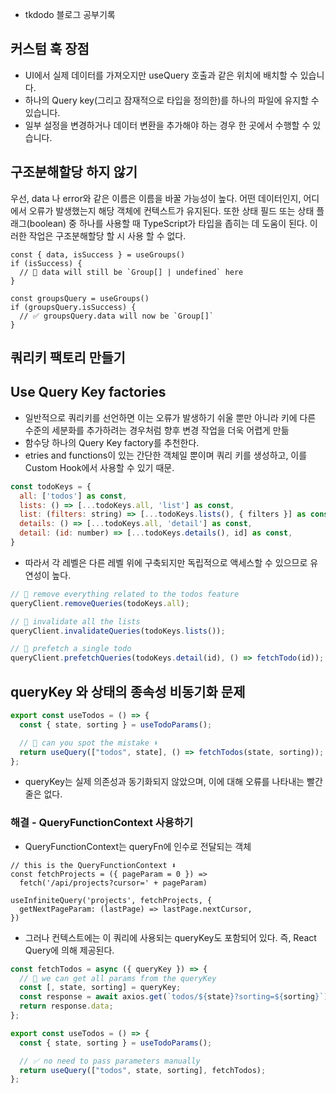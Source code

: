 - tkdodo 블로그 공부기록

## 커스텀 훅 장점

- UI에서 실제 데이터를 가져오지만 useQuery 호출과 같은 위치에 배치할 수 있습니다.
- 하나의 Query key(그리고 잠재적으로 타입을 정의한)를 하나의 파일에 유지할 수 있습니다.
- 일부 설정을 변경하거나 데이터 변환을 추가해야 하는 경우 한 곳에서 수행할 수 있습니다.

## 구조분해할당 하지 않기

우선, data 나 error와 같은 이름은 이름을 바꿀 가능성이 높다. 어떤 데이터인지, 어디에서 오류가 발생했는지 해당 객체에 컨텍스트가 유지된다. 또한 상태 필드 또는 상태 플래그(boolean) 중 하나를 사용할 때 TypeScript가 타입을 좁히는 데 도움이 된다. 이러한 작업은 구조분해할당 할 시 사용 할 수 없다.

```
const { data, isSuccess } = useGroups()
if (isSuccess) {
  // 🚨 data will still be `Group[] | undefined` here
}

const groupsQuery = useGroups()
if (groupsQuery.isSuccess) {
  // ✅ groupsQuery.data will now be `Group[]`
}
```

## 쿼리키 팩토리 만들기

## Use Query Key factories

- 일반적으로 쿼리키를 선언하면 이는 오류가 발생하기 쉬울 뿐만 아니라 키에 다른 수준의 세분화를 추가하려는 경우처럼 향후 변경 작업을 더욱 어렵게 만듦
- 함수당 하나의 Query Key factory를 추천한다.
- etries and functions이 있는 간단한 객체일 뿐이며 쿼리 키를 생성하고, 이를 Custom Hook에서 사용할 수 있기 때문.

```jsx
const todoKeys = {
  all: ['todos'] as const,
  lists: () => [...todoKeys.all, 'list'] as const,
  list: (filters: string) => [...todoKeys.lists(), { filters }] as const,
  details: () => [...todoKeys.all, 'detail'] as const,
  detail: (id: number) => [...todoKeys.details(), id] as const,
}
```

- 따라서 각 레벨은 다른 레벨 위에 구축되지만 독립적으로 액세스할 수 있으므로 유연성이 높다.

```jsx
// 🕺 remove everything related to the todos feature
queryClient.removeQueries(todoKeys.all);

// 🚀 invalidate all the lists
queryClient.invalidateQueries(todoKeys.lists());

// 🙌 prefetch a single todo
queryClient.prefetchQueries(todoKeys.detail(id), () => fetchTodo(id));
```

## queryKey 와 상태의 종속성 비동기화 문제

```jsx
export const useTodos = () => {
  const { state, sorting } = useTodoParams();

  // 🚨 can you spot the mistake ⬇️
  return useQuery(["todos", state], () => fetchTodos(state, sorting));
};
```

- queryKey는 실제 의존성과 동기화되지 않았으며, 이에 대해 오류를 나타내는 빨간 줄은 없다.

### 해결 - QueryFunctionContext 사용하기

- QueryFunctionContext는 queryFn에 인수로 전달되는 객체

```
// this is the QueryFunctionContext ⬇️
const fetchProjects = ({ pageParam = 0 }) =>
  fetch('/api/projects?cursor=' + pageParam)

useInfiniteQuery('projects', fetchProjects, {
  getNextPageParam: (lastPage) => lastPage.nextCursor,
})
```

- 그러나 컨텍스트에는 이 쿼리에 사용되는 queryKey도 포함되어 있다. 즉, React Query에 의해 제공된다.

```jsx
const fetchTodos = async ({ queryKey }) => {
  // 🚀 we can get all params from the queryKey
  const [, state, sorting] = queryKey;
  const response = await axios.get(`todos/${state}?sorting=${sorting}`);
  return response.data;
};

export const useTodos = () => {
  const { state, sorting } = useTodoParams();

  // ✅ no need to pass parameters manually
  return useQuery(["todos", state, sorting], fetchTodos);
};
```
